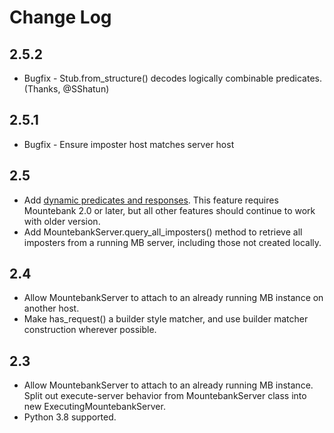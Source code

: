 # Change Log

## 2.5.2

* Bugfix - Stub.from_structure() decodes logically combinable predicates. (Thanks, @SShatun)

## 2.5.1

* Bugfix - Ensure imposter host matches server host

## 2.5

* Add [dynamic predicates and responses](http://www.mbtest.org/docs/api/injection). This feature requires Mountebank 2.0 or later, but all other features should continue to work with older version.
* Add MountebankServer.query_all_imposters() method to retrieve all imposters from a running MB server, including those not created locally.

## 2.4 

* Allow MountebankServer to attach to an already running MB instance on another host.
* Make has_request() a builder style matcher, and use builder matcher construction wherever possible.

## 2.3

* Allow MountebankServer to attach to an already running MB instance. Split out execute-server behavior from MountebankServer class into new ExecutingMountebankServer.
* Python 3.8 supported.
